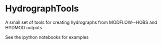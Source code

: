 # HydrographTools
A small set of tools for creating hydrographs from MODFLOW--HOBS and HYDMOD outputs

See the ipython notebooks for examples
